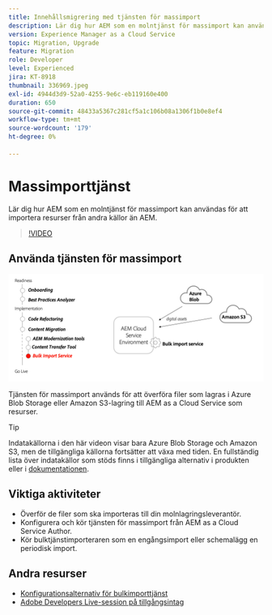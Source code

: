 ```yaml
---
title: Innehållsmigrering med tjänsten för massimport
description: Lär dig hur AEM som en molntjänst för massimport kan användas för att importera resurser från andra källor än AEM.
version: Experience Manager as a Cloud Service
topic: Migration, Upgrade
feature: Migration
role: Developer
level: Experienced
jira: KT-8918
thumbnail: 336969.jpeg
exl-id: 4944d3d9-52a0-4255-9e6c-eb119160e400
duration: 650
source-git-commit: 48433a5367c281cf5a1c106b08a1306f1b0e8ef4
workflow-type: tm+mt
source-wordcount: '179'
ht-degree: 0%

---
```


# Massimporttjänst

Lär dig hur AEM som en molntjänst för massimport kan användas för att importera resurser från andra källor än AEM.



>[!VIDEO](https://video.tv.adobe.com/v/3453283?quality=12&learn=on&captions=swe)

## Använda tjänsten för massimport

![Livscykel för massimporttjänst](../assets/bulk-import-service.png)

Tjänsten för massimport används för att överföra filer som lagras i Azure Blob Storage eller Amazon S3-lagring till AEM as a Cloud Service som resurser.

>[!TIP]
>
> Indatakällorna i den här videon visar bara Azure Blob Storage och Amazon S3, men de tillgängliga källorna fortsätter att växa med tiden. En fullständig lista över indatakällor som stöds finns i tillgängliga alternativ i produkten eller i [dokumentationen](https://experienceleague.adobe.com/docs/experience-manager-cloud-service/content/assets/manage/add-assets.html?lang=sv-SE#bulk-upload).

## Viktiga aktiviteter

+ Överför de filer som ska importeras till din molnlagringsleverantör.
+ Konfigurera och kör tjänsten för massimport från AEM as a Cloud Service Author.
+ Kör bulktjänstimporteraren som en engångsimport eller schemalägg en periodisk import.

## Andra resurser

+ [Konfigurationsalternativ för bulkimporttjänst](https://experienceleague.adobe.com/docs/experience-manager-cloud-service/content/assets/manage/add-assets.html?lang=sv-SE#configure-bulk-ingestor-tool)
+ [Adobe Developers Live-session på tillgångsintag](https://experienceleague.adobe.com/docs/adobe-developers-live-events/events/2021/feb2021/asset-bulk-ingestion.html?lang=sv-SE)

